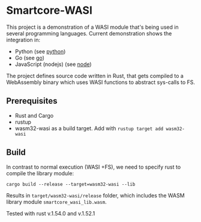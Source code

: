 # Smartcore-WASI

This project is a demonstration of a WASI module that's being used in several programming languages. Current demonstration shows the integration in:

- Python (see [python](./python/README.md))
- Go (see [go](./go/README.md))
- JavaScript (nodejs) (see [node](./node/README.md))

The project defines source code written in Rust, that gets compiled to a WebAssembly binary which uses WASI functions to abstract sys-calls to FS.

## Prerequisites

- Rust and Cargo
- rustup
- wasm32-wasi as a build target. Add with `rustup target add wasm32-wasi`

## Build

In contrast to normal execution (WASI +FS), we need to specify rust to compile the library module:

`cargo build --release --target=wasm32-wasi --lib`

Results in `target/wasm32-wasi/release` folder, which includes the WASM library module `smartcore_wasi_lib.wasm`.

Tested with rust v.1.54.0 and v.1.52.1
